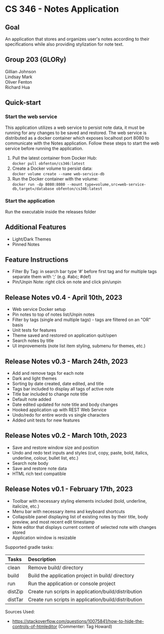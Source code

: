 # CS 346 - Notes Application

## Goal
An application that stores and organizes user's notes according to their specifications while also providing stylization for note text.

## Group 203 (GLORy)
Gillian Johnson  
Lindsay Mark  
Oliver Fenton  
Richard Hua

## Quick-start
### Start the web service
This application utilizes a web service to persist note data, it must be running for any changes to be saved and restored.
The web service is distributed as a docker container which exposes localhost port 8080 to communicate with the Notes application.
Follow these steps to start the web service before running the application.
1. Pull the latest container from Docker Hub:  
   `docker pull obfenton/cs346:latest`
2. Create a Docker volume to persist data:  
   `docker volume create --name web-service-db`
3. Run the Docker container with the volume:  
   `docker run -dp 8080:8080 --mount type=volume,src=web-service-db,target=/database obfenton/cs346:latest`

### Start the application
Run the executable inside the releases folder

## Additional Features
* Light/Dark Themes
* Pinned Notes

## Feature Instructions
* Filter By Tag: in search bar type ‘#’ before first tag and for multiple tags separate them with ‘;’ (e.g. #abc; #def)
* Pin/Unpin Note: right click on note and click pin/unpin

## Release Notes v0.4 - April 10th, 2023
* Web service Docker setup
* Pin notes to top of notes list/Unpin notes
* Filter by tags (single and multiple tags) - tags are filtered on an "OR" basis
* Unit tests for features
* Theme saved and restored on application quit/open
* Search notes by title
* UI improvements (note list item styling, submenu for themes, etc.)

## Release Notes v0.3 - March 24th, 2023
* Add and remove tags for each note
* Dark and light themes
* Sorting by date created, date edited, and title
* Tags bar included to display all tags of active note
* Title bar included to change note title
* Default note added
* Date edited updated for note title and body changes
* Hooked application up with REST Web Service
* Undo/redo for entire words vs single characters
* Added unit tests for new features

## Release Notes v0.2 - March 10th, 2023
* Save and restore window size and position
* Undo and redo text inputs and styles (cut, copy, paste, bold, italics, underline, colour, bullet list, etc.)
* Search note body
* Save and restore note data
* HTML rich text compatible

## Release Notes v0.1 - February 17th, 2023
* Toolbar with necessary styling elements included (bold, underline, italicize, etc.)
* Menu bar with necessary items and keyboard shortcuts
* Collapsible panel displaying list of existing notes by their title, body preview, and most recent edit timestamp
* Note editor that displays current content of selected note with changes stored
* Application window is resizable


Supported gradle tasks:

| Tasks   | Description                                          |
|:--------|:-----------------------------------------------------|
| clean   | Remove build/ directory                              |
| build   | Build the application project in build/ directory    |
| run     | Run the application or console project               |
| distZip | Create run scripts in application/build/distribution |
| distTar | Create run scripts in application/build/distribution |

Sources Used:
* https://stackoverflow.com/questions/10075841/how-to-hide-the-controls-of-htmleditor (Commenter: Tag Howard)